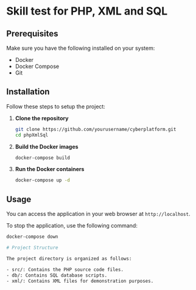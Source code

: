 # Skill test for PHP, XML and SQL

## Prerequisites

Make sure you have the following installed on your system:

- Docker
- Docker Compose
- Git

## Installation

Follow these steps to setup the project:

1. **Clone the repository**

    ```bash
    git clone https://github.com/yourusername/cyberplatform.git
    cd phpXmlSql
    ```

2. **Build the Docker images**

    ```bash
    docker-compose build
    ```

3. **Run the Docker containers**

    ```bash
    docker-compose up -d
    ```

## Usage

You can access the application in your web browser at `http://localhost`.

To stop the application, use the following command:

```bash
docker-compose down

# Project Structure

The project directory is organized as follows:

- src/: Contains the PHP source code files.
- db/: Contains SQL database scripts.
- xml/: Contains XML files for demonstration purposes.


